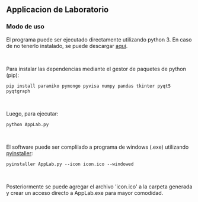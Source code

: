 ## Applicacion de Laboratorio

### Modo de uso

El programa puede ser ejecutado directamente utilizando python 3. En caso de no tenerlo instalado, se puede descargar [aqui](https://www.python.org/downloads/).

<br/>

Para instalar las dependencias mediante el gestor de paquetes de python (pip):

`pip install paramiko pymongo pyvisa numpy pandas tkinter pyqt5 pyqtgraph`

<br/>

Luego, para ejecutar:

`python AppLab.py`

<br/>

El software puede ser complilado a programa de windows (.exe) utilizando [pyinstaller](https://pyinstaller.org/en/stable/):

`pyinstaller AppLab.py --icon icon.ico --windowed`

<br/>

Posteriormente se puede agregar el archivo 'icon.ico' a la carpeta generada y crear un acceso directo a AppLab.exe para mayor comodidad.
